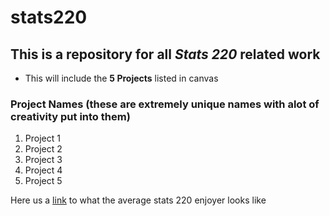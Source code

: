 # **stats220**
## This is a repository for all *Stats 220* related work
- This will include the **5 Projects** listed in canvas
### Project Names (these are extremely unique names with alot of creativity put into them)
1. Project 1
2. Project 2
3. Project 3
4. Project 4
5. Project 5

Here us a [link](https://i.ytimg.com/vi/Ux5cQbO_ybw/maxresdefault.jpg) to what the average stats 220 enjoyer looks like
